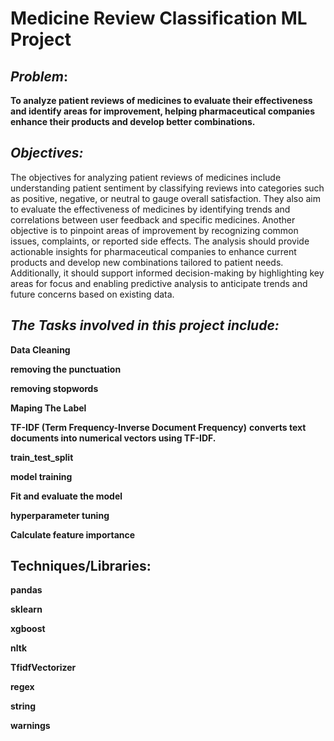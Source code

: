 # Medicine Review Classification ML Project



## ***Problem***:

**To analyze patient reviews of medicines to evaluate their effectiveness and identify areas for improvement, helping pharmaceutical companies enhance their products and develop better combinations.**



## ***Objectives:***

The objectives for analyzing patient reviews of medicines include understanding patient sentiment by classifying reviews into categories such as positive, negative, or neutral to gauge overall satisfaction. They also aim to evaluate the effectiveness of medicines by identifying trends and correlations between user feedback and specific medicines. Another objective is to pinpoint areas of improvement by recognizing common issues, complaints, or reported side effects. The analysis should provide actionable insights for pharmaceutical companies to enhance current products and develop new combinations tailored to patient needs. Additionally, it should support informed decision-making by highlighting key areas for focus and enabling predictive analysis to anticipate trends and future concerns based on existing data.







## ***The Tasks involved in this project include:***

**Data Cleaning**

**removing the punctuation**

**removing stopwords**

**Maping The Label**

**TF-IDF (Term Frequency-Inverse Document Frequency)** ****converts text documents into numerical vectors using TF-IDF.****

**train_test_split**

**model training**

**Fit and evaluate the model**

**hyperparameter tuning**

**Calculate feature importance**



## Techniques/Libraries:

**pandas**

**sklearn**

**xgboost**

**nltk**

**TfidfVectorizer**

**regex**

**string**











**warnings**

